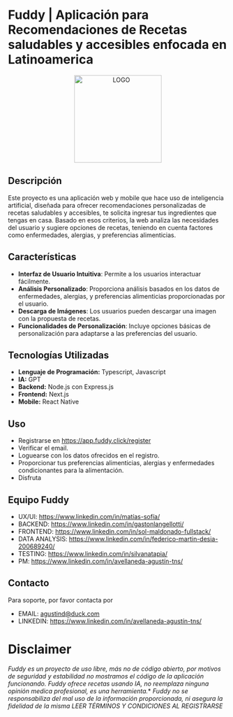 # Fuddy | Aplicación para Recomendaciones de Recetas saludables y accesibles enfocada en Latinoamerica

<div align="center">
<img src="https://res.cloudinary.com/draig/image/upload/v1694804873/fuddy/x3c0jyse51halioek934.png" width="200" alt="LOGO" />
</div>

## Descripción
Este proyecto es una aplicación web y mobile que hace uso de inteligencia artificial, diseñada para ofrecer recomendaciones personalizadas de recetas saludables y accesibles, te solicita ingresar tus ingredientes que tengas en casa. Basado en esos criterios, la web analiza las necesidades del usuario y sugiere opciones de recetas, teniendo en cuenta factores como enfermedades, alergias, y preferencias alimenticias. 

## Características
- **Interfaz de Usuario Intuitiva**: Permite a los usuarios interactuar fácilmente.
- **Análisis Personalizado**: Proporciona análisis basados en los datos de enfermedades, alergias, y preferencias alimenticias proporcionadas por el usuario.
- **Descarga de Imágenes**: Los usuarios pueden descargar una imagen con la propuesta de recetas.
- **Funcionalidades de Personalización**: Incluye opciones básicas de personalización para adaptarse a las preferencias del usuario.

## Tecnologías Utilizadas
- **Lenguaje de Programación:** Typescript, Javascript
- **IA:** GPT
- **Backend:** Node.js con Express.js
- **Frontend:** Next.js
- **Mobile:** React Native

## Uso
- Registrarse en https://app.fuddy.click/register
- Verificar el email.
- Loguearse con los datos ofrecidos en el registro.
- Proporcionar tus preferencias alimenticias, alergias y enfermedades condicionantes para la alimentación.
- Disfruta

## Equipo Fuddy
- UX/UI: https://www.linkedin.com/in/matías-sofía/
- BACKEND: https://www.linkedin.com/in/gastonlangellotti/
- FRONTEND: https://www.linkedin.com/in/sol-maldonado-fullstack/
- DATA ANALYSIS: https://www.linkedin.com/in/federico-martin-desia-200689240/
- TESTING: https://www.linkedin.com/in/silvanatapia/
- PM: https://www.linkedin.com/in/avellaneda-agustín-tns/

## Contacto
Para soporte, por favor contacta por
- EMAIL: agustind@duck.com
- LINKEDIN: https://www.linkedin.com/in/avellaneda-agustín-tns/

# Disclaimer
*Fuddy es un proyecto de uso libre, más no de código abierto, por motivos de seguridad y estabilidad no mostramos el código de la aplicación funcionando.*
*Fuddy ofrece recetas usando IA, no reemplaza ninguna opinión medica profesional, es una herramienta.**
*Fuddy no se responsabiliza del mal uso de la información proporcionada, ni asegura la fidelidad de la misma*
*LEER TÉRMINOS Y CONDICIONES AL REGISTRARSE*

